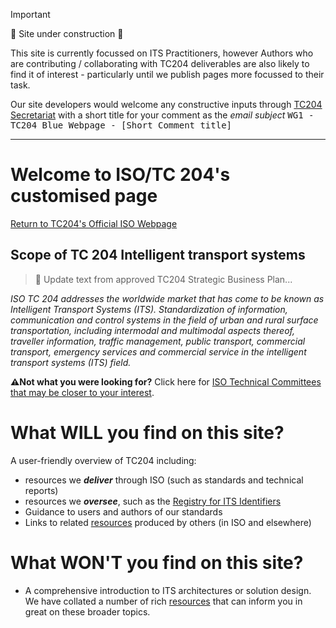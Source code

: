<!-- tc204.md -->

>[!Important]
>🚧 Site under construction 🚧
> 
>This site  is currently focussed on ITS Practitioners, however Authors who are contributing / collaborating with TC204 deliverables are also likely to find it of interest - particularly until we publish pages more focussed to their task.
>
>Our site developers would welcome any constructive inputs through [TC204 Secretariat]( https://www.iso.org/committee/54706.html#secretariat) with a short title for your comment as the _email subject_ <kbd>WG1 - TC204 Blue Webpage - [Short Comment title] </kbd>
---
# Welcome to ISO/TC 204's customised page
[Return to TC204's Official ISO Webpage](https://www.iso.org/committee/54706.html)
 
## Scope of TC 204 Intelligent transport systems
>🚧 Update text from approved TC204 Strategic Business Plan...
 
_ISO TC 204 addresses the worldwide market that has come to be known as Intelligent Transport Systems  (ITS). Standardization of information, communication and control systems in the field of urban and rural surface transportation, including intermodal and multimodal aspects thereof, traveller information, traffic management, public transport, commercial transport, emergency services and commercial service in the intelligent transport systems (ITS) field._
 
**⚠️Not what you were looking for?** Click here for [ISO Technical Committees that may be closer to your interest](https://www.iso.org/committee/54706.html#liaisons).

# What WILL you find on this site?

A user-friendly overview of TC204 including:

* resources we **_deliver_** through ISO (such as standards and technical reports)
* resources we **_oversee_**, such as the [Registry for ITS Identifiers](https://iso-tc204.github.io/iso5345/)
* Guidance to users and authors of our standards
* Links to related [resources](resources.md) produced by others (in ISO and elsewhere)

# What WON'T you find on this site?

* A comprehensive introduction to ITS architectures or solution design. We have collated a number of rich [resources](resources.md) that can inform you in great on these broader topics.
